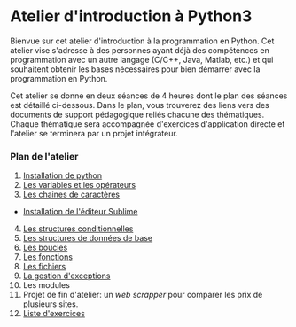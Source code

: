 # Atelier d'introduction à Python3
Bienvue sur cet atelier d'introduction à la programmation en Python. Cet atelier vise s'adresse à des personnes ayant déjà des compétences en programmation avec un autre langage (C/C++, Java, Matlab, etc.) et qui souhaitent obtenir les bases nécessaires pour bien démarrer avec la programmation en Python.

Cet atelier se donne en deux séances de 4 heures dont le plan des séances est détaillé ci-dessous. Dans le plan, vous trouverez des liens vers des documents de support pédagogique reliés chacune des thématiques. Chaque thématique sera accompagnée d'exercices d'application directe et l'atelier se terminera par un projet intégrateur.  

### Plan de l'atelier

1. [Installation de python](./docs/0_Installation.md)
2. [Les variables et les opérateurs](./docs/2_Variables.md)
3. [Les chaines de caractères](./docs/3_Chaines_caracteres.md)
* [Installation de l'éditeur Sublime](./docs/0-1_Installation_sublime.md)
4. [Les structures conditionnelles](./docs/4_StructuresConditionnelles.md)
5. [Les structures de données de base](./docs/5_StructuresDeDonnees.md)
6. [Les boucles](./docs/6_Boucles.md)
7. [Les fonctions](./docs/7_Fonctions.md)
8. [Les fichiers](./docs/8_Fichiers.md)
9. [La gestion d'exceptions](./docs/9_Exceptions.md)
10. Les modules
11. Projet de fin d'atelier: un *web scrapper* pour comparer les prix de plusieurs sites.
99. [Liste d'exercices](./docs/Exercices.md)

